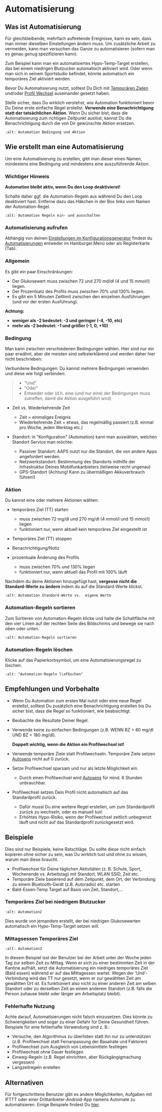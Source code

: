 # Automatisierung

## Was ist Automatisierung

Für gleichbleibende, mehrfach auftretende Ereignisse, kann es sein, dass man immer dieselben Einstellungen ändern muss. Um zusätzliche Arbeit zu vermeiden, kann man versuchen das Ganze zu automatisieren (sofern man es genau genug spezifizieren kann).

Zum Beispiel kann man ein automatisiertes Hypo-Temp-Target erstellen, das bei einem niedrigen Blutzucker automatisch aktiviert wird. Oder wenn man sich in seinem Sportstudio befindet, könnte automatisch ein temporäres Ziel aktiviert werden.

Bevor Du Automatisierung nutzt, solltest Du Dich mit [Temporären Zielen](./temptarget.html) und/oder [Profil Wechsel](./Profiles.html) auseinander gesetzt haben.

Stelle sicher, dass Du wirklich verstehst, wie Automation funktioniert bevor Du Deine erste einfache Regel erstellst. **Verwende eine Benachrichtigung statt der tatsächlichen Aktion.** Wenn Du sicher bist, dass die Automatisierung zum richtigen Zeitpunkt auslöst, kannst Du die Benachrichtigung durch die von Dir gewünschte Aktion ersetzen.

```{image} ../images/Automation_ConditionAction_RC3.png
:alt: Automation Bedingung und Aktion
```

## Wie erstellt man eine Automatisierung

Um eine Automatisierung zu erstellen, gibt man dieser einen Namen, mindestens eine Bedingung und mindestens eine auszuführende Aktion.

### Wichtiger Hinweis

**Automation bleibt aktiv, wenn Du den Loop deaktivierst!**

Schalte daher ggf. die Automation-Regeln aus während Du den Loop deaktiviert hast. Entferne dazu das Häkchen in der Box links vom Namen der Automation-Regel.

```{image} ../images/Automation_ActivateDeactivate.png
:alt: Automation Regeln ein- und ausschalten
```

### Automatisierung aufrufen

Abhängig von deinen [Einstellungen im Konfigurationsgenerator](../Configuration/Config-Builder#registerkarte-tab-oder-hamburger-menu) findest du [Automatisierungen](../Configuration/Config-Builder.md#automatisierung) entweder im Hamburger.Menü oder als Registerkarte (Tab).

### Allgemein

Es gibt ein paar Einschränkungen:

- Der Glukosewert muss zwischen 72 und 270 md/dl (4 und 15 mmol/l) liegen.
- Der Prozentsatz des Profils muss zwischen 70% und 130% liegen.
- Es gibt ein 5 Minuten  Zeitlimit zwischen den einzelnen Ausführungen (und vor der ersten Ausführung).

**Achtung:**

- **weniger als -2 bedeutet: -3 und geringer (-4, -10, etc)**
- **mehr als -2 bedeutet: -1 und größer (-1, 0, +10)**

### Bedingung

Man kann zwischen verschiedenen Bedingungen wählen. Hier sind nur ein paar erwähnt, aber die meisten sind selbsterklärend und werden daher hier nicht beschrieben:

Verbundene Bedingungen: Du kannst mehrere Bedingungen verwenden und diese wie folgt verbinden:

> - "Und"
> - "Oder"
> - Entweder oder (d.h. eine (und nur eine) der Bedingungen muss zutreffen, damit die Aktion ausgeführt wird)

- Zeit vs. Wiederkehrende Zeit

  - Zeit = einmaliges Ereignis
  - Wiederkehrende Zeit = etwas, das regelmäßig passiert (z.B.  einmal pro Woche, jeden Werktag etc.)

- Standort: in "Konfiguration" (Automation) kann man auswählen, welchen Standort Service man möchte:

  - Passiver Standort: AAPS nutzt nur die Standort, die von andere Apps angefordert werden.
  - Netzwerkstandort: Bestimmung des Standorts mithilfe der Infrastruktur Deines Mobilfunkanbieters (teilweise recht ungenau)
  - GPS-Standort (Achtung! Kann zu übermäßigen Akkuverbrauch führen!)

### Aktion

Du kannst eine oder mehrere Aktionen wählen:

- temporäres Ziel (TT) starten

  - muss zwischen 72 mg/dl und 270 mg/dl (4 mmol/l und 15 mmol/l) liegen
  - funktioniert nur, wenn aktuell kein temporäres Ziel eingestellt ist

- Temporäres Ziel (TT) stoppen

- Benachrichtigung/Notiz

- prozentuale Änderung des Profils

  - muss zwischen 70% und 130% liegen
  - funktioniert nur, wenn aktuell das Profil mit 100% läuft

Nachdem du deine Aktionen hinzugefügt hast, **vergesse nicht die Standard-Werte zu ändern** indem du auf die Standard-Werte klickst.

```{image} ../images/Automation_Default_V2_5.png
:alt: Automation Standard-Werte vs.  eigene Werte
```

### Automation-Regeln sortieren

Zum Sortieren von Automation-Regeln klicke und halte die Schaltfläche mit den vier Linien auf der rechten Seite des Bildschirms und bewege sie nach oben oder unten.

```{image} ../images/Automation_Sort.png
:alt: Automation-Regeln sortieren
```

### Automation-Regeln löschen

Klicke auf das Papierkorbsymbol, um eine Automatisierungsregel zu löschen.

```{image} ../images/Automation_Delete.png
:alt: "Automation-Regeln l\xF6schen"
```

## Empfehlungen und Vorbehalte

- Wenn Du Automation zum ersten Mal nutzt oder eine neue Regel erstellst, solltest Du zusätzlich eine Benachrichtigung erstellen bis Du sicher bist, dass die Regel so funktioniert, wie beabsichtigt.

- Beobachte die Resultate Deiner Regel.

- Verwende keine zu einfachen Bedingungen (z.B. WENN BZ > 80 mg/dl UND BZ \< 180 mg/dl).

  **Doppelt wichtig, wenn die Aktion ein Profilwechsel ist!**

- Verwende temporäre Ziele statt Profilwechseln. Temporäre Ziele setzen [Autosens](../Usage/Open-APS-features#autosens) nicht auf 0 zurück.

- Setze Profilwechsel sparsam und nur als letzte Möglichkeit ein.

  - Durch einen Profilwechsel wird [Autosens](../Usage/Open-APS-features#autosens) für mind. 6 Stunden unbrauchbar.

- Profilwechsel setzen Dein Profil nicht automatisch auf das Standardprofil zurück.

  - Dafür musst Du eine weitere Regel erstellen, um zum Standardprofil zurück zu wechseln, oder es manuell tun!
  - Erhöhtes Hypo-Risiko, wenn der Profilwechsel zeitlich unbegrenzt läuft und nicht auf das Standardprofil zurückgesetzt wird.

## Beispiele

Dies sind nur Beispiele, keine Ratschläge. Du sollte diese nicht einfach kopieren ohne sicher zu sein, was Du wirklich tust und ohne zu wissen, warum man diese braucht.

- Profilwechsel für Deine täglichen Aktivitäten (z. B. Schule, Sport, Wochenende vs. Arbeitstag) mit Standort, WLAN SSID, Zeit etc.
- Temporäre Ziele basierend auf dem Zeitpunkt, dem Ort, der Verbindung zu einem Bluetooth-Gerät (z.B. Autoradio) etc. starten
- Bald-Essen-Temp Target auf Basis von Zeit, Standort,...

### Temporäres Ziel bei niedrigem Blutzucker

```{image} ../images/Automation2.png
:alt: Automation2
```

Dies wurde von jemandem erstellt, der bei niedrigen Glukosewerten automatisch ein Hypo-Temp-Target setzen will.

### Mittagsessen Temporäres Ziel

```{image} ../images/Automation3.png
:alt: Automation3
```

In diesem Beispiel isst der Benutzer bei der Arbeit unter der Woche jeden Tag zur selben Zeit zu Mittag. Wenn er sich zu einer bestimmten Zeit in der Kantine aufhält, setzt die Automatisierung ein niedriges temporäres Ziel (Bald essen) während er auf das Mittagessen wartet. Wegen der 'Und'-Verbindung wird das TT nur gesetzt, wenn er zur gewählten Zeit am gewählten Ort ist. Es funktioniert also nicht zu einer anderen Zeit am selben Standort oder zu derselben Zeit an einem anderem Standort (z.B. falls die Person zuhause bleibt oder länger am Arbeitsplatz bleibt).

### Fehlerhafte Nutzung

Achte darauf, Automatisierungen nicht falsch einzusetzen. Dies könnte zu Schwierigkeiten und sogar zu einer Gefahr für Deine Gesundheit führen. Beispiele für eine fehlerhafte Verwendung sind z. B.:

- Versuche, den Algorithmus zu überlisten statt ihn nur zu unterstützen (z.B.  Profilwechsel statt Feinanpassung der Basalrate und Faktoren)
- Profilwechsel zum Ausgleich von Lebensmitteln festlegen
- Profilwechsel ohne Dauer festlegen
- Einweg-Regeln (z.B.  Regel einrichten, aber Rückgängigmachung vergessen)
- Langzeitregeln erstellen

## Alternativen

Für fortgeschrittene Benutzer gibt es andere Möglichkeiten, Aufgaben mit IFTTT oder einer Drittanbieter-Android-App namens Automate zu automatisieren. Einige Beispiele findest Du [hier](./automationwithapp.html).
